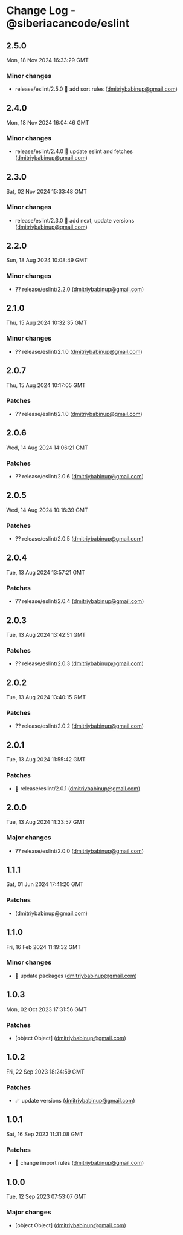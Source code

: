 # Change Log - @siberiacancode/eslint

<!-- This log was last generated on Mon, 18 Nov 2024 16:33:29 GMT and should not be manually modified. -->

<!-- Start content -->

## 2.5.0

Mon, 18 Nov 2024 16:33:29 GMT

### Minor changes

- release/eslint/2.5.0 🧊 add sort rules (dmitriybabinup@gmail.com)

## 2.4.0

Mon, 18 Nov 2024 16:04:46 GMT

### Minor changes

- release/eslint/2.4.0 🧊 update eslint and fetches (dmitriybabinup@gmail.com)

## 2.3.0

Sat, 02 Nov 2024 15:33:48 GMT

### Minor changes

- release/eslint/2.3.0 🧊 add next, update versions (dmitriybabinup@gmail.com)

## 2.2.0

Sun, 18 Aug 2024 10:08:49 GMT

### Minor changes

- ?? release/eslint/2.2.0 (dmitriybabinup@gmail.com)

## 2.1.0

Thu, 15 Aug 2024 10:32:35 GMT

### Minor changes

- ?? release/eslint/2.1.0 (dmitriybabinup@gmail.com)

## 2.0.7

Thu, 15 Aug 2024 10:17:05 GMT

### Patches

- ?? release/eslint/2.1.0 (dmitriybabinup@gmail.com)

## 2.0.6

Wed, 14 Aug 2024 14:06:21 GMT

### Patches

- ?? release/eslint/2.0.6 (dmitriybabinup@gmail.com)

## 2.0.5

Wed, 14 Aug 2024 10:16:39 GMT

### Patches

- ?? release/eslint/2.0.5 (dmitriybabinup@gmail.com)

## 2.0.4

Tue, 13 Aug 2024 13:57:21 GMT

### Patches

- ?? release/eslint/2.0.4 (dmitriybabinup@gmail.com)

## 2.0.3

Tue, 13 Aug 2024 13:42:51 GMT

### Patches

- ?? release/eslint/2.0.3 (dmitriybabinup@gmail.com)

## 2.0.2

Tue, 13 Aug 2024 13:40:15 GMT

### Patches

- ?? release/eslint/2.0.2 (dmitriybabinup@gmail.com)

## 2.0.1

Tue, 13 Aug 2024 11:55:42 GMT

### Patches

- 🎉 release/eslint/2.0.1 (dmitriybabinup@gmail.com)

## 2.0.0

Tue, 13 Aug 2024 11:33:57 GMT

### Major changes

- ?? release/eslint/2.0.0 (dmitriybabinup@gmail.com)

## 1.1.1

Sat, 01 Jun 2024 17:41:20 GMT

### Patches

-  (dmitriybabinup@gmail.com)

## 1.1.0

Fri, 16 Feb 2024 11:19:32 GMT

### Minor changes

- 🧊 update packages (dmitriybabinup@gmail.com)

## 1.0.3

Mon, 02 Oct 2023 17:31:56 GMT

### Patches

- [object Object] (dmitriybabinup@gmail.com)

## 1.0.2

Fri, 22 Sep 2023 18:24:59 GMT

### Patches

- ☄ update versions (dmitriybabinup@gmail.com)

## 1.0.1

Sat, 16 Sep 2023 11:31:08 GMT

### Patches

- 🎉 change import rules (dmitriybabinup@gmail.com)

## 1.0.0

Tue, 12 Sep 2023 07:53:07 GMT

### Major changes

- [object Object] (dmitriybabinup@gmail.com)
